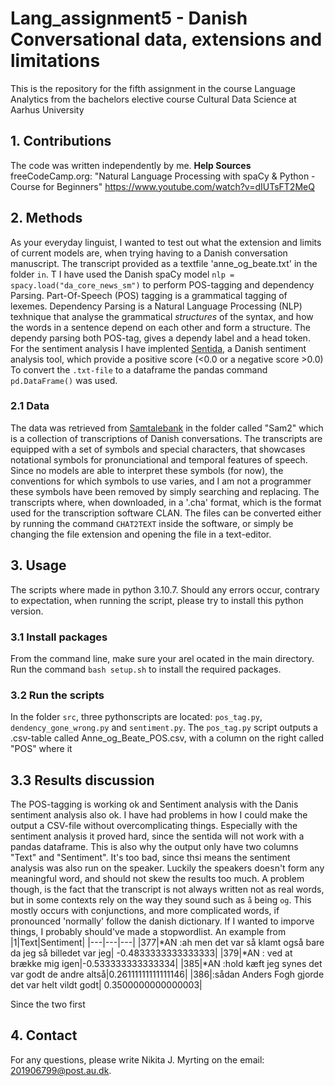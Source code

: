 # Lang_assignment5 - Danish Conversational data, extensions and limitations
This is the repository for the fifth assignment in the course Language Analytics from the bachelors elective course Cultural Data Science at Aarhus University

## 1. Contributions
The code was written independently by me.
**Help Sources**
freeCodeCamp.org: "Natural Language Processing with spaCy & Python - Course for Beginners" https://www.youtube.com/watch?v=dIUTsFT2MeQ

## 2. Methods
As your everyday linguist, I wanted to test out what the extension and limits of current models are, when trying having to a Danish conversation manuscript. 
The transcript provided as a textfile 'anne_og_beate.txt' in the folder ```in```. T
I have used the Danish spaCy model `nlp = spacy.load("da_core_news_sm")` to perform POS-tagging and dependency Parsing. 
Part-Of-Speech (POS) tagging is a grammatical tagging of lexemes. 
Dependency Parsing is a Natural Language Processing (NLP) texhnique that analyse the grammatical *structures* of the syntax, and how the words in a sentence depend on each other and form a structure. The dependy parsing both POS-tag, gives a dependy label and a head token.
For the sentiment analysis I have implented [Sentida](https://github.com/Guscode/Sentida), a Danish sentiment analysis tool, which provide a positive score (<0.0 or a negative score >0.0)
To convert the `.txt-file` to a dataframe the pandas command `pd.DataFrame()` was used.

### 2.1 Data
The data was retrieved from [Samtalebank](https://samtalebank.talkbank.org/access/Sam2.html) in the folder called "Sam2" which is a collection of transcriptions of Danish conversations. The transcripts are equipped with a set of symbols and special characters, that showcases notational symbols for pronunciational and temporal features of speech. Since no models are able to interpret these symbols (for now), the conventions for which symbols to use varies, and I am not a programmer these symbols have been removed by simply searching and replacing.
The transcripts where, when downloaded, in a '.cha' format, which is the format used for the transcription software CLAN. The files can be converted either by running the command `CHAT2TEXT` inside the software, or simply be changing the file extension and opening the file in a text-editor. 

## 3. Usage
The scripts where made in python 3.10.7. Should any errors occur, contrary to expectation, when running the script, please try to install this python version.
### 3.1 Install packages
From the command line, make sure your arel ocated in the main directory. Run the command `bash setup.sh` to install the required packages.
### 3.2 Run the scripts
In the folder ```src```, three pythonscripts are located: ```pos_tag.py```, ```dendency_gone_wrong.py``` and ```sentiment.py```. The `pos_tag.py` script outputs a .csv-table called Anne_og_Beate_POS.csv, with a column on the right called "POS" where it 


## 3.3  Results discussion
The POS-tagging is working ok and Sentiment analysis with the Danis sentiment analysis also ok. 
I have had problems in how I could make the output a CSV-file without overcomplicating things. Especially with the sentiment analysis it proved hard, since the sentida will not work with a pandas dataframe. This is also why the output only have two columns "Text" and "Sentiment". It's too bad, since thsi means the sentiment analysis was also run on the speaker. Luckily the speakers doesn't form any meaningful word, and should not skew the results too much.
A problem though, is the fact that the transcript is not always written not as real words, but in some contexts rely on the way they sound such as `å` being `og`. This mostly occurs with conjunctions, and more complicated words, if pronounced 'normally' follow the danish dictionary. If I wanted to imporve things, I probably should've made a stopwordlist.
An example from 
|1|Text|Sentiment|
|---|---|---|
|377|*AN :ah men det var så klamt også bare da jeg så billedet var jeg|	-0.4833333333333333|
|379|*AN : ved at brække mig igen|-0.533333333333334|
|385|*AN :hold kæft jeg synes det var godt de andre altså|0.26111111111111146|
|386|:sådan Anders Fogh gjorde det var helt vildt godt|	0.3500000000000003|


Since the two first 



## 4. Contact
For any questions, please write Nikita J. Myrting on the email: 201906799@post.au.dk.
